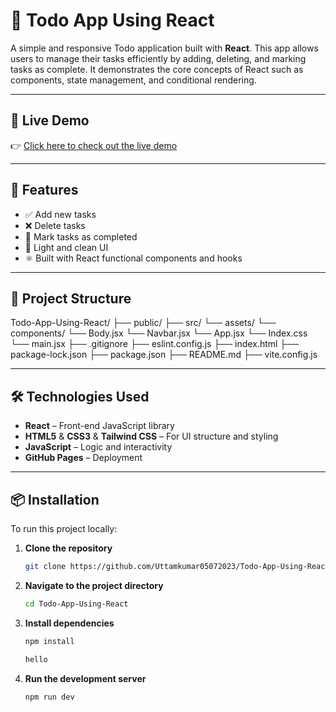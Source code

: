 # 📝 Todo App Using React

A simple and responsive Todo application built with **React**. This app allows users to manage their tasks efficiently by adding, deleting, and marking tasks as complete. It demonstrates the core concepts of React such as components, state management, and conditional rendering.

---

## 🔗 Live Demo

👉 [Click here to check out the live demo](https://uttamkumar05072023.github.io/Todo-App-Using-React/)

---

## 🚀 Features

- ✅ Add new tasks
- ❌ Delete tasks
- 🔁 Mark tasks as completed
- 🌙 Light and clean UI
- ⚛️ Built with React functional components and hooks

---

## 📁 Project Structure

Todo-App-Using-React/ 
├── public/ 
├── src/
    └── assets/
    └── components/
        └── Body.jsx
        └── Navbar.jsx
    └── App.jsx 
    └── Index.css 
    └── main.jsx 
├── .gitignore 
├── eslint.config.js
├── index.html
├── package-lock.json
├── package.json
├── README.md
├── vite.config.js

---

## 🛠️ Technologies Used

- **React** – Front-end JavaScript library
- **HTML5** & **CSS3** & **Tailwind CSS** – For UI structure and styling
- **JavaScript** – Logic and interactivity
- **GitHub Pages** – Deployment

---

## 📦 Installation

To run this project locally:

1. **Clone the repository**
   ```bash
   git clone https://github.com/Uttamkumar05072023/Todo-App-Using-React.git

2. **Navigate to the project directory**
    ```bash
    cd Todo-App-Using-React

3. **Install dependencies**
    ```bash
    npm install
    
    hello

4. **Run the development server**
    ```bash
    npm run dev